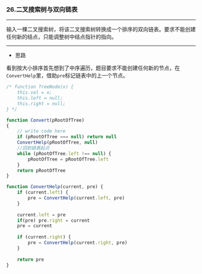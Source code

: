 ### 26.二叉搜索树与双向链表

---

输入一棵二叉搜索树，将该二叉搜索树转换成一个排序的双向链表。要求不能创建任何新的结点，只能调整树中结点指针的指向。

---

* 思路

看到按大小排序首先想到了中序遍历，题目要求不能创建任何新的节点，在`ConvertHelp`里，借助`pre`标记链表中的上一个节点。

``` js
/* function TreeNode(x) {
    this.val = x;
    this.left = null;
    this.right = null;
} */

function Convert(pRootOfTree)
{
    // write code here
    if (pRootOfTree === null) return null
    ConvertHelp(pRootOfTree, null)
    //回到链表起点
    while (pRootOfTree.left !== null) {
        pRootOfTree = pRootOfTree.left
    }
    return pRootOfTree
}

function ConvertHelp(current, pre) {
    if (current.left) {
        pre = ConvertHelp(current.left, pre)
    }
    
    current.left = pre
    if(pre) pre.right = current
    pre = current
    
    if (current.right) {
        pre = ConvertHelp(current.right, pre)
    }
    
    return pre
}
```
